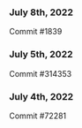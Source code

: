 ### July 8th, 2022

Commit #1839

### July 5th, 2022

Commit #314353


### July 4th, 2022

Commit #72281
